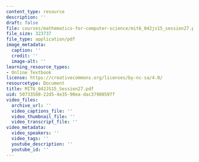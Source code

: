 ```yaml
---
content_type: resource
description: ''
draft: false
file: courses/mathematics-for-computer-science/mit6_042js15_session27.pdf
file_size: 323737
file_type: application/pdf
image_metadata:
  caption: ''
  credit: ''
  image-alt: ''
learning_resource_types:
- Online Textbook
license: https://creativecommons.org/licenses/by-nc-sa/4.0/
resourcetype: Document
title: MIT6_042JS15_Session27.pdf
uid: 50733588-22d5-4e35-90ea-dac37900597f
video_files:
  archive_url: ''
  video_captions_file: ''
  video_thumbnail_file: ''
  video_transcript_file: ''
video_metadata:
  video_speakers: ''
  video_tags: ''
  youtube_description: ''
  youtube_id: ''
---
```

